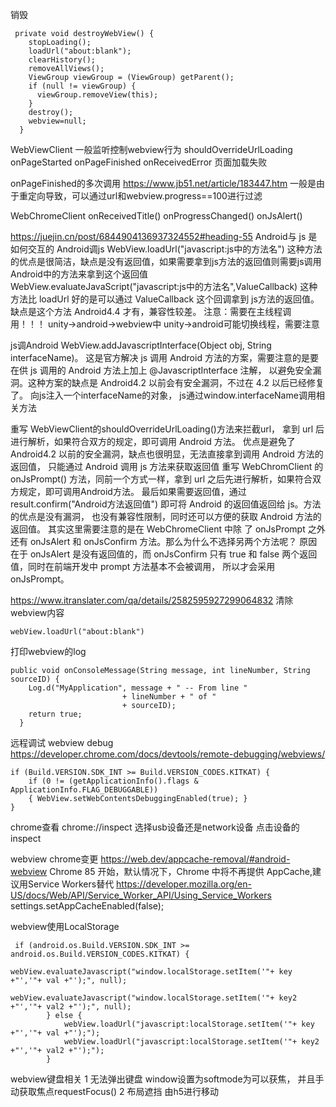 销毁
```
 private void destroyWebView() {
    stopLoading();
    loadUrl("about:blank");
    clearHistory();
    removeAllViews();
    ViewGroup viewGroup = (ViewGroup) getParent();
    if (null != viewGroup) {
      viewGroup.removeView(this);
    }
    destroy();
    webview=null;
  }
```

WebViewClient  一般监听控制webview行为
shouldOverrideUrlLoading
onPageStarted
onPageFinished
onReceivedError 页面加载失败

onPageFinished的多次调用
https://www.jb51.net/article/183447.htm
一般是由于重定向导致，可以通过url和webview.progress==100进行过滤


WebChromeClient
onReceivedTitle()
onProgressChanged()
onJsAlert()


https://juejin.cn/post/6844904136937324552#heading-55
Android与 js 是如何交互的
Android调js
WebView.loadUrl("javascript:js中的方法名")
  这种方法的优点是很简洁，缺点是没有返回值，如果需要拿到js方法的返回值则需要js调用Android中的方法来拿到这个返回值
WebView.evaluateJavaScript("javascript:js中的方法名",ValueCallback)
  这种方法比 loadUrl 好的是可以通过 ValueCallback 这个回调拿到 js方法的返回值。缺点是这个方法 Android4.4 才有，兼容性较差。
注意：需要在主线程调用！！！   unity->android->webview中 unity->android可能切换线程，需要注意


js调Android
WebView.addJavascriptInterface(Object obj, String interfaceName)。
  这是官方解决 js 调用 Android 方法的方案，需要注意的是要在供 js 调用的 Android 方法上加上 @JavascriptInterface 注解，
  以避免安全漏洞。这种方案的缺点是 Android4.2 以前会有安全漏洞，不过在 4.2 以后已经修复了。
  向js注入一个interfaceName的对象， js通过window.interfaceName调用相关方法
   
重写 WebViewClient的shouldOverrideUrlLoading()方法来拦截url， 拿到 url 后进行解析，如果符合双方的规定，即可调用 Android 方法。
  优点是避免了 Android4.2 以前的安全漏洞，缺点也很明显，无法直接拿到调用 Android 方法的返回值，
  只能通过 Android 调用 js 方法来获取返回值
重写 WebChromClient 的 onJsPrompt() 方法，同前一个方式一样，拿到 url 之后先进行解析，如果符合双方规定，即可调用Android方法。
  最后如果需要返回值，通过 result.confirm("Android方法返回值") 即可将 Android 的返回值返回给 js。方法的优点是没有漏洞，
  也没有兼容性限制，同时还可以方便的获取 Android 方法的返回值。
  其实这里需要注意的是在 WebChromeClient 中除 了 onJsPrompt 之外还有 onJsAlert 和 onJsConfirm 方法。那么为什么不选择另两个方法呢？
   原因在于 onJsAlert 是没有返回值的，而 onJsConfirm 只有 true 和 false 两个返回值，同时在前端开发中 prompt 方法基本不会被调用，
   所以才会采用 onJsPrompt。


https://www.itranslater.com/qa/details/2582595927299064832
清除webview内容
```
webView.loadUrl("about:blank")
```

打印webview的log
```
public void onConsoleMessage(String message, int lineNumber, String sourceID) {
    Log.d("MyApplication", message + " -- From line "
                         + lineNumber + " of "
                         + sourceID);
    return true;
  }
```
远程调试  webview debug   
https://developer.chrome.com/docs/devtools/remote-debugging/webviews/
```
if (Build.VERSION.SDK_INT >= Build.VERSION_CODES.KITKAT) {
    if (0 != (getApplicationInfo().flags & ApplicationInfo.FLAG_DEBUGGABLE))
    { WebView.setWebContentsDebuggingEnabled(true); }
}
```
chrome查看 chrome://inspect 选择usb设备还是network设备
点击设备的inspect

webview chrome变更
https://web.dev/appcache-removal/#android-webview
Chrome 85 开始，默认情况下，Chrome 中将不再提供 AppCache,建议用Service Workers替代
https://developer.mozilla.org/en-US/docs/Web/API/Service_Worker_API/Using_Service_Workers
settings.setAppCacheEnabled(false);


webview使用LocalStorage
```
 if (android.os.Build.VERSION.SDK_INT >= android.os.Build.VERSION_CODES.KITKAT) {
            webView.evaluateJavascript("window.localStorage.setItem('"+ key +"','"+ val +"');", null);
            webView.evaluateJavascript("window.localStorage.setItem('"+ key2 +"','"+ val2 +"');", null);
        } else {
            webView.loadUrl("javascript:localStorage.setItem('"+ key +"','"+ val +"');");
            webView.loadUrl("javascript:localStorage.setItem('"+ key2 +"','"+ val2 +"');");
        }
```


webview键盘相关
1 无法弹出键盘
window设置为softmode为可以获焦， 并且手动获取焦点requestFocus()
2 布局遮挡
  由h5进行移动